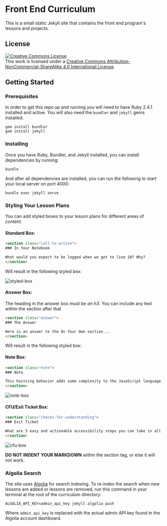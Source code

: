 # Front End Curriculum

This is a small static Jekyll site that contains the front end program's lessons and projects.

## License

<a rel="license" href="http://creativecommons.org/licenses/by-nc-sa/4.0/"><img alt="Creative Commons License" style="border-width:0" src="https://i.creativecommons.org/l/by-nc-sa/4.0/88x31.png" /></a><br />This work is licensed under a <a rel="license" href="http://creativecommons.org/licenses/by-nc-sa/4.0/">Creative Commons Attribution-NonCommercial-ShareAlike 4.0 International License</a>.

## Getting Started

### Prerequisites

In order to get this repo up and running you will need to have Ruby 2.4.1 installed and active. You will also need the `bundler` and `jekyll` gems installed.

```shell
gem install bundler
gem install jekyll
```

### Installing

Once you have Ruby, Bundler, and Jekyll installed, you can install dependencies by running:

```shell
bundle
```

And after all dependencies are installed, you can run the following to start your local server on port 4000:

```shell
bundle exec jekyll serve
```


### Styling Your Lesson Plans

You can add styled boxes to your lesson plans for different areas of content.

#### Standard Box:

```html
<section class="call-to-action">
### In Your Notebook

What would you expect to be logged when we get to line 10? Why?
</section>
```

Will result in the following styled box:

![styled-box](https://user-images.githubusercontent.com/17582916/60548262-e75fd180-9cde-11e9-8964-03c4ee6152d9.png)

#### Answer Box:

The heading in the answer box *must be an h3*. You can include any text within the section after that

```html
<section class="answer">
### The Answer  

Here is an answer to the On Your Own section...
</section>
```

Will result in the following styled box:


#### Note Box:

```html
<section class="note">
### Note

This hoisting behavior adds some complexity to the JavaScript language, and is important to understand thoroughly in order to anticipate the values of your variables at any given time.
</section>
```

![note-box](https://user-images.githubusercontent.com/17582916/60548280-f2b2fd00-9cde-11e9-848c-6d58f4b6ebde.png)

#### CFU/Exit Ticket Box:

```html
<section class="checks-for-understanding">
### Exit Ticket

What are 3 easy and actionable accessibility steps you can take in all of your projects from here on out?
</section>
```

![cfu-box](https://user-images.githubusercontent.com/17582916/60548305-ff375580-9cde-11e9-9e06-739244d68973.png)

**DO NOT INDENT YOUR MARKDOWN** within the section tag, or else it will not work.


### Algolia Search

The site uses [Algolia](https://www.algolia.com/dashboard) for search indexing. To re-index the search when new lessons are added or lessons are removed, run this 
command in your terminal at the root of the curriculum directory:

```shell
ALGOLIA_API_KEY=admin_api_key jekyll algolia push
```

Where `admin_api_key` is replaced with the actual admin API key found in the Algolia account dashboard.

